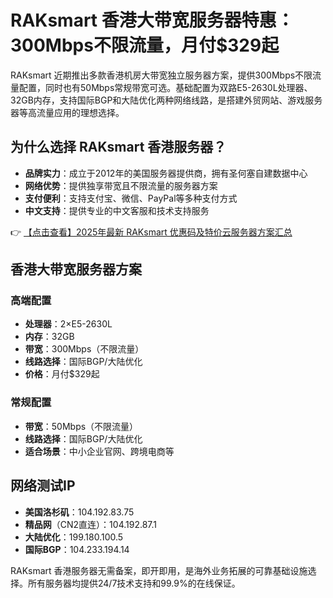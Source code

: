 # RAKsmart 香港大带宽服务器特惠：300Mbps不限流量，月付$329起

RAKsmart 近期推出多款香港机房大带宽独立服务器方案，提供300Mbps不限流量配置，同时也有50Mbps常规带宽可选。基础配置为双路E5-2630L处理器、32GB内存，支持国际BGP和大陆优化两种网络线路，是搭建外贸网站、游戏服务器等高流量应用的理想选择。

## 为什么选择 RAKsmart 香港服务器？

- **品牌实力**：成立于2012年的美国服务器提供商，拥有圣何塞自建数据中心
- **网络优势**：提供独享带宽且不限流量的服务器方案
- **支付便利**：支持支付宝、微信、PayPal等多种支付方式
- **中文支持**：提供专业的中文客服和技术支持服务

👉 [【点击查看】2025年最新 RAKsmart 优惠码及特价云服务器方案汇总](https://bit.ly/raksmart)

## 香港大带宽服务器方案

### 高端配置
- **处理器**：2×E5-2630L
- **内存**：32GB
- **带宽**：300Mbps（不限流量）
- **线路选择**：国际BGP/大陆优化
- **价格**：月付$329起

### 常规配置
- **带宽**：50Mbps（不限流量）
- **线路选择**：国际BGP/大陆优化
- **适合场景**：中小企业官网、跨境电商等

## 网络测试IP

- **美国洛杉矶**：104.192.83.75
- **精品网**（CN2直连）：104.192.87.1
- **大陆优化**：199.180.100.5
- **国际BGP**：104.233.194.14

RAKsmart 香港服务器无需备案，即开即用，是海外业务拓展的可靠基础设施选择。所有服务器均提供24/7技术支持和99.9%的在线保证。